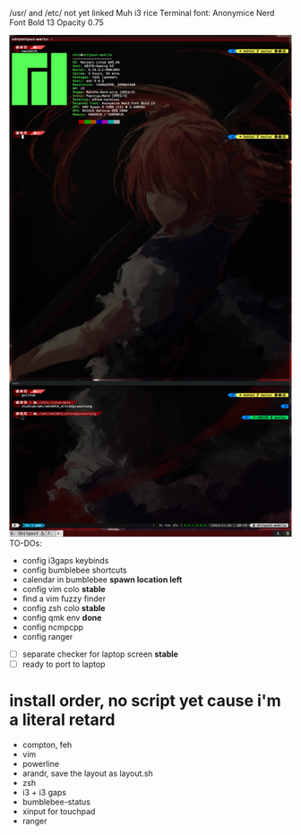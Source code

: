 /usr/ and /etc/ not yet linked
Muh i3 rice
Terminal font: Anonymice Nerd Font Bold 13
Opacity 0.75

![muh chinese waifoo](https://github.com/mnpqraven/dotfiles/blob/master/preview.png?raw=true)
TO-DOs:
- config i3gaps keybinds
- config bumblebee shortcuts
- calendar in bumblebee **spawn location left**
- config vim colo **stable**
- find a vim fuzzy finder
- config zsh colo **stable**
- config qmk env **done**
- config ncmpcpp
- config ranger

- [ ] separate checker for laptop screen **stable**
- [ ] ready to port to laptop

# install order, no script yet cause i'm a literal retard
- compton, feh
- vim
- powerline
- arandr, save the layout as layout.sh
- zsh
- i3 + i3 gaps
- bumblebee-status
- xinput for touchpad
- ranger
